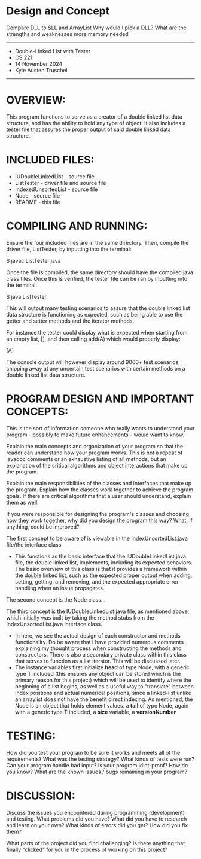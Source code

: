 # Design and Concept
Compare DLL to SLL and ArrayList
Why would I pick a DLL? What are the strengths and weaknesses
more memory needed

****************
* Double-Linked List with Tester
* CS 221
* 14 November 2024
* Kyle Austen Truschel
**************** 

# OVERVIEW:
This program functions to serve as a creator of a double linked list data structure, and has the ability to hold any type of object. It also includes a tester file that assures the proper output of said double linked data structure.


# INCLUDED FILES:
 * IUDoubleLinkedList - source file
 * ListTester - driver file and source file
 * IndexedUnsortedList - source file
 * Node - source file
 * README - this file


# COMPILING AND RUNNING:
 Ensure the four included files are in the same directory.
 Then, compile the driver file, ListTester, by inputting into the terminal:

 $ javac ListTester.java

 Once the file is compiled, the same directory should have the compiled java class files.
 Once this is verified, the tester file can be ran by inputting into the terminal:

 $ java ListTester

 This will output many testing scenarios to assure that the double linked list data structure is functioning as
 expected, such as being able to use the getter and setter methods and the iterator methods.

 For instance the tester could display what is expected when starting from an empty list, [], and then calling add(A) which would properly display:

 [A]

 The console output will however display around 9000+ test scenarios, chipping away at any uncertain test scenarios with certain methods on a double linked list data structure.

# PROGRAM DESIGN AND IMPORTANT CONCEPTS:

 This is the sort of information someone who really wants to
 understand your program - possibly to make future enhancements -
 would want to know.

 Explain the main concepts and organization of your program so that
 the reader can understand how your program works. This is not a repeat
 of javadoc comments or an exhaustive listing of all methods, but an
 explanation of the critical algorithms and object interactions that make
 up the program.

 Explain the main responsibilities of the classes and interfaces that make
 up the program. Explain how the classes work together to achieve the program
 goals. If there are critical algorithms that a user should understand, 
 explain them as well.
 
 If you were responsible for designing the program's classes and choosing
 how they work together, why did you design the program this way? What, if 
 anything, could be improved?

 The first concept to be aware of is viewable in the IndexUnsortedList.java file/the interface class.
 - This functions as the basic interface that the IUDoubleLinkedList.java file, the double linked list, implements, including its expected behaviors. The basic overview of this class is that it provides a framework within the double linked list, such as the expected proper output when adding, setting, getting, and removing, and the expected appropriate error handling when an issue propagates.

 The second concept is the Node class...

 The third concept is the IUDoubleLinkedList.java file, as mentioned above, which initially was built by taking the method stubs from the IndexUnsortedList.java interface class.
 - In here, we see the actual design of each constructor and methods functionality.
 Do be aware that I have provided numerous comments explaining my thought process when constructing the methods and constructors.
 There is also a secondary private class within this class that serves to function as a list iterator. This will be discussed later.
 - The instance variables first initialize **head** of type Node, with a generic type T included (this ensures any object can be stored which is the primary reason for this project) which will be used to identify where the beginning of a list begins, as well as a useful way to "translate" between index positions and actual numerical positions, since a linked-list unlike an arraylist does not have the benefit direct indexing. As mentioned, the Node is an object that holds element values.
  a **tail** of type Node, again with a generic type T included, 
  a **size** variable, 
  a **versionNumber** 

# TESTING:

 How did you test your program to be sure it works and meets all of the
 requirements? What was the testing strategy? What kinds of tests were run?
 Can your program handle bad input? Is your program  idiot-proof? How do you 
 know? What are the known issues / bugs remaining in your program?


# DISCUSSION:
 
 Discuss the issues you encountered during programming (development)
 and testing. What problems did you have? What did you have to research
 and learn on your own? What kinds of errors did you get? How did you 
 fix them?
 
 What parts of the project did you find challenging? Is there anything
 that finally "clicked" for you in the process of working on this project?